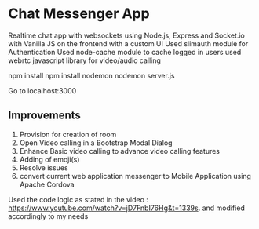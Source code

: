 # Chat Messenger App
Realtime chat app with websockets using Node.js, Express and Socket.io with Vanilla JS on the frontend with a custom UI
Used slimauth module for Authentication
Used node-cache module to cache logged in users
used webrtc javascript library for video/audio calling

npm install
npm install nodemon
nodemon server.js

Go to localhost:3000

Improvements
------------

1) Provision for creation of room
2) Open Video calling in a Bootstrap Modal Dialog
3) Enhance Basic video calling to advance video calling features
4) Adding of emoji(s)
5) Resolve issues 
6) convert current web application messenger to Mobile Application using Apache Cordova

Used the code logic as stated in the video : https://www.youtube.com/watch?v=jD7FnbI76Hg&t=1339s. and modified accordingly to my needs


